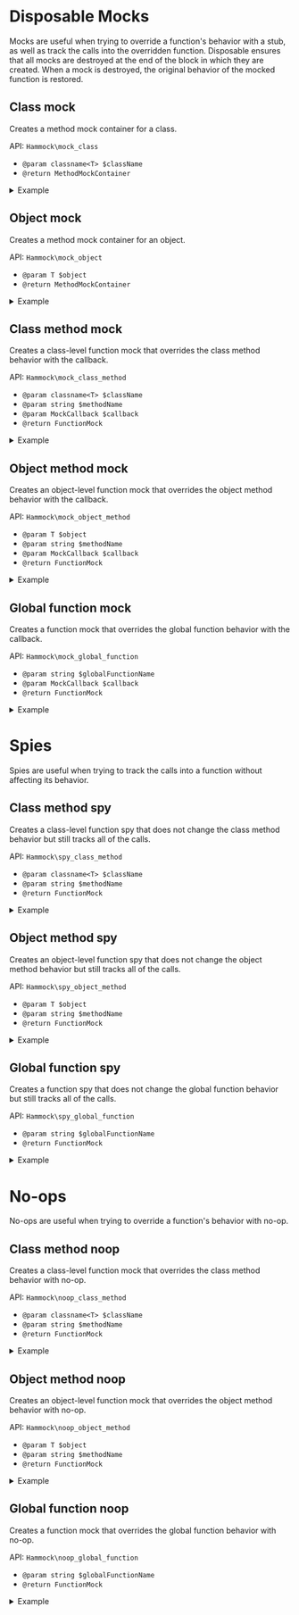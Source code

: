 # Disposable Mocks

Mocks are useful when trying to override a function's behavior with a stub, as well as track the calls into the overridden function. Disposable ensures that all mocks are destroyed at the end of the block in which they are created. When a mock is destroyed, the original behavior of the mocked function is restored.

## Class mock
Creates a method mock container for a class.

API: `Hammock\mock_class`
- `@param classname<T> $className`
- `@return MethodMockContainer`

<details><summary>Example</summary>
<p>

```hack
// Suppose that `MyClass::returnInput` simply returns the input.
$firstObject = new MyClass();
$firstObject->returnInput(0); // 0

// Create a method mock container for `MyClass`.
using $classMock = Hammock\mock_class(MyClass::class);

// Mock the `returnInput` method to return `1` at all times.
$methodMock = $classMock->mockMethod('returnInput', $args ==> 1);

$firstObject->returnInput(0); // 1
$firstObject->returnInput(2); // 1

// The class-level mock affects all instances of `MyClass`.
$secondObject = new MyClass();

$secondObject->returnInput(0); // 1
$secondObject->returnInput(2); // 1

$methodMock->getNumCalls(); // 4

// It is also possible to mock static methods.
$staticMethodMock = $classMock->mockMethod('staticReturnInput', $args ==> 1);

MyClass::staticReturnInput(0); // 1

$staticMethodMock->getNumCalls(); // 1
```
</details>


## Object mock
Creates a method mock container for an object.

API: `Hammock\mock_object`
- `@param T $object`
- `@return MethodMockContainer`

<details><summary>Example</summary>
<p>

```hack
// Create instances of an unmocked class.
$firstObject = new MyClass();
$secondObject = new MyClass();

// Create a method mock container for one of the objects.
using $firstObjectMock = Hammock\mock_object($firstObject);

$methodMock = $firstObjectMock->mockMethod('returnInput', $args ==> 1);

// The object-level mock only affects that one object.
$firstObject->returnInput(0); // 1
$secondObject->returnInput(0); // 0

$methodMock->getNumCalls(); // 1
```
</details>

## Class method mock
Creates a class-level function mock that overrides the class method behavior with the callback.

API: `Hammock\mock_class_method`
- `@param classname<T> $className`
- `@param string $methodName`
- `@param MockCallback $callback`
- `@return FunctionMock`

<details><summary>Example</summary>
<p>

```hack
using $methodMock = Hammock\mock_class_method(MyClass::class, 'returnInput', $args ==> 1);

$firstObject = new MyClass();
$secondObject = new MyClass();

$firstObject->returnInput(0); // 1
$secondObject->returnInput(0); // 1

$methodMock->getNumCalls(); // 2
```
</details>

## Object method mock
Creates an object-level function mock that overrides the object method behavior with the callback.

API: `Hammock\mock_object_method`
- `@param T $object`
- `@param string $methodName`
- `@param MockCallback $callback`
- `@return FunctionMock`

<details><summary>Example</summary>
<p>

```hack
using $methodMock = Hammock\mock_object_method($object, 'returnInput', $args ==> 1);

$object->returnInput(0); // 1

$methodMock->getNumCalls(); // 1
```
</details>

## Global function mock
Creates a function mock that overrides the global function behavior with the callback.

API: `Hammock\mock_global_function`
- `@param string $globalFunctionName`
- `@param MockCallback $callback`
- `@return FunctionMock`

<details><summary>Example</summary>
<p>

```hack
using $functionMock = Hammock\mock_global_function('return_input', $args ==> 1);

return_input(0); // 1

$functionMock->getNumCalls(); // 1
```
</details>

# Spies

Spies are useful when trying to track the calls into a function without affecting its behavior.

## Class method spy
Creates a class-level function spy that does not change the class method behavior but still tracks all of the calls.

API: `Hammock\spy_class_method`
- `@param classname<T> $className`
- `@param string $methodName`
- `@return FunctionMock`

<details><summary>Example</summary>
<p>

```hack
using $methodSpy = Hammock\spy_class_method(MyClass::class, 'returnInput');

$firstObject = new MyClass();
$secondObject = new MyClass();

$firstObject->returnInput(0); // 0
$secondObject->returnInput(0); // 0

$methodSpy->getNumCalls(); // 2
```
</details>

## Object method spy
Creates an object-level function spy that does not change the object method behavior but still tracks all of the calls.

API: `Hammock\spy_object_method`
- `@param T $object`
- `@param string $methodName`
- `@return FunctionMock`

<details><summary>Example</summary>
<p>

```hack
using $methodSpy = Hammock\spy_object_method($object, 'returnInput');

$object->returnInput(0); // 0

$methodSpy->getNumCalls(); // 1
```

</details>

## Global function spy
Creates a function spy that does not change the global function behavior but still tracks all of the calls.

API: `Hammock\spy_global_function`
- `@param string $globalFunctionName`
- `@return FunctionMock`

<details><summary>Example</summary>
<p>

```hack
using $methodSpy = Hammock\spy_object_method($object, 'returnInput');

$object->returnInput(0); // 0

$methodSpy->getNumCalls(); // 1
```
</details>

# No-ops

No-ops are useful when trying to override a function's behavior with no-op.

## Class method noop
Creates a class-level function mock that overrides the class method behavior with no-op.

API: `Hammock\noop_class_method`
- `@param classname<T> $className`
- `@param string $methodName`
- `@return FunctionMock`

<details><summary>Example</summary>
<p>

```hack
using $methodNoop = Hammock\noop_class_method(MyClass::class, 'returnInput');

$firstObject = new MyClass();
$secondObject = new MyClass();

$firstObject->returnInput(0); // null
$secondObject->returnInput(0); // null

$methodNoop->getNumCalls(); // 2
```

</details>

## Object method noop
Creates an object-level function mock that overrides the object method behavior with no-op.

API: `Hammock\noop_object_method`
- `@param T $object`
- `@param string $methodName`
- `@return FunctionMock`

<details><summary>Example</summary>
<p>

```hack
using $methodNoop = Hammock\noop_object_method($object, 'returnInput');

$object->returnInput(0); // null

$methodNoop->getNumCalls(); // 1
```

</details>


## Global function noop
Creates a function mock that overrides the global function behavior with no-op.

API: `Hammock\noop_global_function`
- `@param string $globalFunctionName`
- `@return FunctionMock`

<details><summary>Example</summary>
<p>

```hack
using $functionNoop = Hammock\noop_global_function('return_input');

return_input(0); // null

$functionNoop->getNumCalls(); // 1
```

</details>